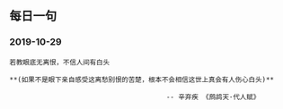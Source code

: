 ## 每日一句 

### 2019-10-29
```
若教眼底无离恨，不信人间有白头

**(如果不是眼下亲自感受这离愁别恨的苦楚，根本不会相信这世上真会有人伤心白头)**

                                       -- 辛弃疾 《鹧鸪天·代人赋》
                             
```
